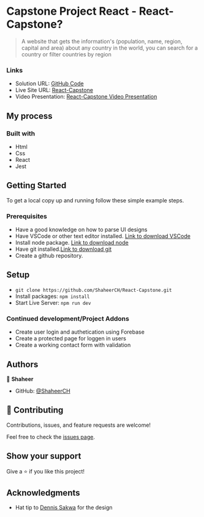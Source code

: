 # Capstone Project React - React-Capstone?

> A website that gets the information's (population, name, region, capital and area) about any country in the world, you can search for a country or filter countries by region

### Links

- Solution URL: [GitHub Code](https://github.com/ShaheerCH/React-Capstone)
- Live Site URL: [React-Capstone](https://mellow-nasturtium-6bd1e4.netlify.app/)
- Video Presentation: [React-Capstone Video Presentation]()

## My process

### Built with

- Html
- Css
- React
- Jest

## Getting Started

To get a local copy up and running follow these simple example steps.

### Prerequisites

- Have a good knowledge on how to parse UI designs
- Have VSCode or other text editor installed. [Link to download VSCode](https://code.visualstudio.com/download)
- Install node package. [Link to download node](https://nodejs.org/en/download/)
- Have git installed.[Link to download git](https://git-scm.com/downloads)
- Create a github repository.

## Setup

- `git clone https://github.com/ShaheerCH/React-Capstone.git`
- Install packages: `npm install`
- Start Live Server: `npm run dev`

### Continued development/Project Addons

- Create user login and authetication using Forebase
- Create a protected page for loggen in users
- Create a working contact form with validation

## Authors

👤 **Shaheer**

- GitHub: [@ShaheerCH](https://github.com/ShaheerCH)

## 🤝 Contributing

Contributions, issues, and feature requests are welcome!

Feel free to check the [issues page](../../issues/).

## Show your support

Give a ⭐️ if you like this project!

## Acknowledgments

- Hat tip to [Dennis Sakwa](https://www.behance.net/sakwadesignstudio) for the design
